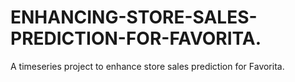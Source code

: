 # ENHANCING-STORE-SALES-PREDICTION-FOR-FAVORITA.
A timeseries project to enhance store sales prediction for Favorita.
